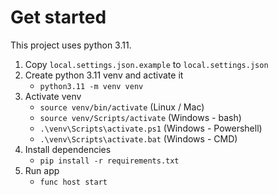 # Get started

This project uses python 3.11.

1. Copy `local.settings.json.example` to `local.settings.json`
2. Create python 3.11 venv and activate it
	- `python3.11 -m venv venv`
3. Activate venv
	- `source venv/bin/activate` (Linux / Mac)
	- `source venv/Scripts/activate` (Windows - bash)
	- `.\venv\Scripts\activate.ps1` (Windows - Powershell)
	- `.\venv\Scripts\activate.bat` (Windows - CMD)
4. Install dependencies
	- `pip install -r requirements.txt`
5. Run app
	- `func host start`
